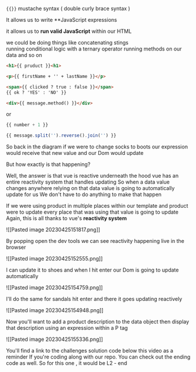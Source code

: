`{{}}`
mustache syntax ( double curly brace syntax )

It allows us to write **JavaScript expressions

it allows us to **run valid JavaScript** within our HTML

we could be doing things like
concatenating stings  
running conditional logic with a ternary operator 
running methods on our data and so on

```html
<h1>{{ pruduct }}<h1>

<p>{{ firstName + '' + lastName }}</p>

<span>{{ clicked ? true : false }}</span>
{{ ok ? 'YES' : 'NO' }}

<div>{{ message.method() }}</div>
```
or
```js
{{ number + 1 }}

{{ message.split('').reverse().join('') }}
```


So back in the diagram if we were to change socks to boots
our expression would receive that new value and our Dom would update

But how exactly is that happening?

Well, the answer is that vue is reactive 
underneath the hood vue has an entire reactivity system that handles updating
So when a data value changes 
anywhere relying on that data value is going to automatically update for us
We don't have to do anything to make that happen


If we were using product in multiple places within our template
and product were to update
every place that was using that value is going to update
Again, this is all thanks to vue's **reactivity system**

![[Pasted image 20230425151817.png]]


By popping open the dev tools 
we can see reactivity happening live in the browser

![[Pasted image 20230425152555.png]]

I can update it to shoes and when I hit enter
our Dom is going to update automatically

![[Pasted image 20230425154759.png]]

I'll do the same for sandals hit enter
and there it goes updating reactively

![[Pasted image 20230425154948.png]]



Now you'll want to add a product description to the data object 
then display that description using an expression within a P tag

![[Pasted image 20230425155336.png]]

You'll find a link to the challenges solution code below this video 
as a reminder If you're coding along with our repo. You can check out the ending code as well. So for this one , it would be L2 - end
